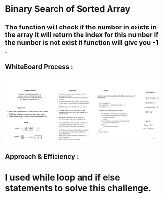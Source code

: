 # Binary Search of Sorted Array

## The function will check if the number in exists in the array it will return the index for this number if the number is not exist it function will give you -1 .


## WhiteBoard Process :


![challengeThree](./challenge3.jpg)


## Approach & Efficiency :


# I used while  loop and if else statements to solve this challenge.